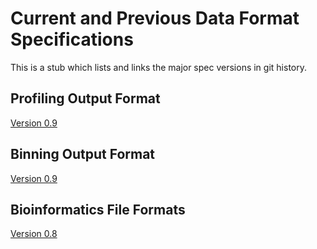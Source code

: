 # Current and Previous Data Format Specifications

This is a stub which lists and links the major spec versions in git history.

## Profiling Output Format
[Version 0.9](https://github.com/bioboxes/rfc/blob/aca1a5b3e042ae6df3310626ec96394433a4f466/data-format/profiling.mkd)

## Binning Output Format
[Version 0.9](https://github.com/bioboxes/rfc/blob/4bb19a633a6a969c2332f1f298852114c5f89b1b/data-format/binning.mkd)

## Bioinformatics File Formats
[Version 0.8](https://github.com/bioboxes/rfc/blob/b3b49b111704803e1427c82e2ecf87c5c8ffdfb9/data-format/sequence.mkd)

